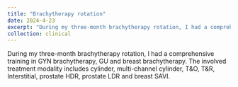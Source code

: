 ```yaml
---
title: "Brachytherapy rotation"
date: 2024-4-23
excerpt: "During my three-month brachytherapy rotation, I had a comprehensive training in GYN brachytherapy, GU and breast brachytherapy. The involved treatment modality includes cylinder, multi-channel cylinder, T&O, T&R, Interstitial (Syed), prostate HDR, prostate LDR and breast SAVI."
collection: clinical
---
```


During my three-month brachytherapy rotation, I had a comprehensive training in GYN brachytherapy, GU and breast brachytherapy. The involved treatment modality includes cylinder, multi-channel cylinder, T&O, T&R, Interstitial, prostate HDR, prostate LDR and breast SAVI.
